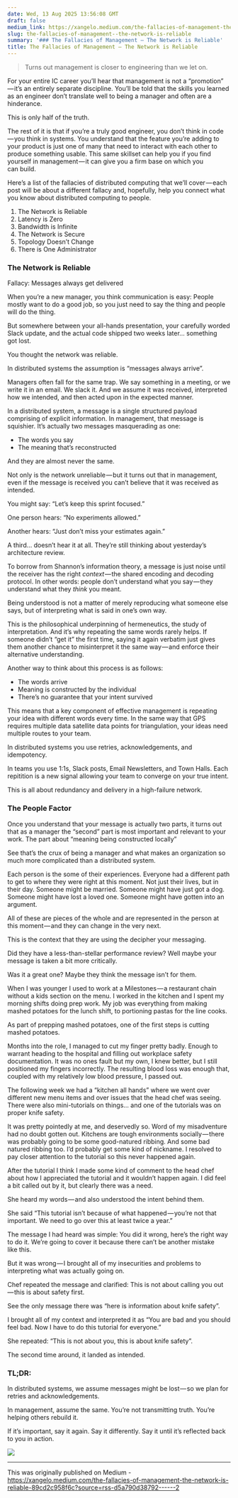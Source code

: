 ```yaml
---
date: Wed, 13 Aug 2025 13:56:08 GMT
draft: false
medium_link: https://xangelo.medium.com/the-fallacies-of-management-the-network-is-reliable-89cd2c958f6c?source=rss-d5a790d38792------2
slug: the-fallacies-of-management--the-network-is-reliable
summary: '### The Fallacies of Management — The Network is Reliable'
title: The Fallacies of Management — The Network is Reliable
---
```


> Turns out management is closer to engineering than we let on.

For your entire IC career you’ll hear that management is not a “promotion” — it’s an entirely separate discipline. You’ll be told that the skills you learned as an engineer don’t translate well to being a manager and often are a hinderance.

This is only half of the truth.

The rest of it is that if you’re a truly good engineer, you don’t think in code — you think in systems. You understand that the feature you’re adding to your product is just one of many that need to interact with each other to produce something usable. This same skillset can help you if you find yourself in management — it can give you a firm base on which you can build.

Here’s a list of the fallacies of distributed computing that we’ll cover — each post will be about a different fallacy and, hopefully, help you connect what you know about distributed computing to people.

1. The Network is Reliable
2. Latency is Zero
3. Bandwidth is Infinite
4. The Network is Secure
5. Topology Doesn’t Change
6. There is One Administrator

### The Network is Reliable

Fallacy: Messages always get delivered

When you’re a new manager, you think communication is easy: People mostly want to do a good job, so you just need to say the thing and people will do the thing.

But somewhere between your all-hands presentation, your carefully worded Slack update, and the actual code shipped two weeks later… something got lost.

You thought the network was reliable.

In distributed systems the assumption is “messages always arrive”.

Managers often fall for the same trap. We say something in a meeting, or we write it in an email. We slack it. And we assume it was received, interpreted how we intended, and then acted upon in the expected manner.

In a distributed system, a message is a single structured payload comprising of explicit information. In management, that message is squishier. It’s actually two messages masquerading as one:

* The words you say
* The meaning that’s reconstructed

And they are almost never the same.

Not only is the network unreliable — but it turns out that in management, even if the message is received you can’t believe that it was received as intended.

You might say: “Let’s keep this sprint focused.”

One person hears: “No experiments allowed.”

Another hears: “Just don’t miss your estimates again.”

A third… doesn’t hear it at all. They’re still thinking about yesterday’s architecture review.

To borrow from Shannon’s information theory, a message is just noise until the receiver has the right *context* — the shared encoding and decoding protocol. In other words: people don’t understand what you say — they understand what they *think* you meant.

Being understood is not a matter of merely reproducing what someone else says, but of interpreting what is said in one’s own way.

This is the philosophical underpinning of hermeneutics, the study of interpretation. And it’s why repeating the same words rarely helps. If someone didn’t “get it” the first time, saying it again verbatim just gives them another chance to misinterpret it the same way — and enforce their alternative understanding.

Another way to think about this process is as follows:

* The words arrive
* Meaning is constructed by the individual
* There’s no guarantee that your intent survived

This means that a key component of effective management is repeating your idea with different words every time. In the same way that GPS requires multiple data satellite data points for triangulation, your ideas need multiple routes to your team.

In distributed systems you use retries, acknowledgements, and idempotency.

In teams you use 1:1s, Slack posts, Email Newsletters, and Town Halls. Each repitition is a new signal allowing your team to converge on your true intent.

This is all about redundancy and delivery in a high-failure network.

### The People Factor

Once you understand that your message is actually two parts, it turns out that as a manager the “second” part is most important and relevant to your work. The part about “meaning being constructed locally”

See that’s the crux of being a manager and what makes an organization so much more complicated than a distributed system.

Each person is the some of their experiences. Everyone had a different path to get to where they were right at this moment. Not just their lives, but in their day. Someone might be married. Someone might have just got a dog. Someone might have lost a loved one. Someone might have gotten into an argument.

All of these are pieces of the whole and are represented in the person at this moment — and they can change in the very next.

This is the context that they are using the decipher your messaging.

Did they have a less-than-stellar performance review? Well maybe your message is taken a bit more critically.

Was it a great one? Maybe they think the message isn’t for them.

When I was younger I used to work at a Milestones — a restaurant chain without a kids section on the menu. I worked in the kitchen and I spent my morning shifts doing prep work. My job was everything from making mashed potatoes for the lunch shift, to portioning pastas for the line cooks.

As part of prepping mashed potatoes, one of the first steps is cutting mashed potatoes.

Months into the role, I managed to cut my finger pretty badly. Enough to warrant heading to the hospital and filling out workplace safety documentation. It was no ones fault but my own, I knew better, but I still positioned my fingers incorrectly. The resulting blood loss was enough that, coupled with my relatively low blood pressure, I passed out.

The following week we had a “kitchen all hands” where we went over different new menu items and over issues that the head chef was seeing. There were also mini-tutorials on things… and one of the tutorials was on proper knife safety.

It was pretty pointedly at me, and deservedly so. Word of my misadventure had no doubt gotten out. Kitchens are tough environments socially — there was probably going to be some good-natured ribbing. And some bad natured ribbing too. I’d probably get some kind of nickname. I resolved to pay closer attention to the tutorial so this never happened again.

After the tutorial I think I made some kind of comment to the head chef about how I appreciated the tutorial and it wouldn’t happen again. I did feel a bit called out by it, but clearly there was a need.

She heard my words — and also understood the intent behind them.

She said “This tutorial isn’t because of what happened — you’re not that important. We need to go over this at least twice a year.”

The message I had heard was simple: You did it wrong, here’s the right way to do it. We’re going to cover it because there can’t be another mistake like this.

But it was wrong — I brought all of my insecurities and problems to interpreting what was actually going on.

Chef repeated the message and clarified: This is not about calling you out — this is about safety first.

See the only message there was “here is information about knife safety”.

I brought all of my context and interpreted it as “You are bad and you should feel bad. Now I have to do this tutorial for everyone.”

She repeated: “This is not about you, this is about knife safety”.

The second time around, it landed as intended.

### TL;DR:

In distributed systems, we assume messages might be lost — so we plan for retries and acknowledgements.

In management, assume the same. You’re not transmitting truth. You’re helping others rebuild it.

If it’s important, say it again. Say it differently. Say it until it’s reflected back to you in action.

![](https://medium.com/_/stat?event=post.clientViewed&referrerSource=full_rss&postId=89cd2c958f6c)

---

This was originally published on Medium - https://xangelo.medium.com/the-fallacies-of-management-the-network-is-reliable-89cd2c958f6c?source=rss-d5a790d38792------2